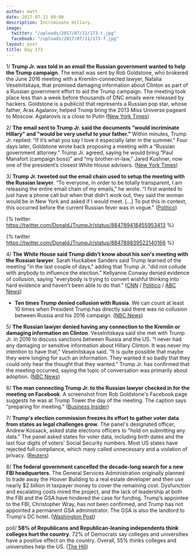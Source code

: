 ```yaml
---
author: matt
date: 2017-07-11 09:00
description: Incriminate Hillary.
image:
  twitter: "/uploads/2017/07/11/173-t.jpg"
  facebook: "/uploads/2017/07/11/173-f.jpg"
layout: post
title: Day 173
---
```



1/ **Trump Jr. was told in an email the Russian government wanted to help the Trump campaign**. The email was sent by Rob Goldstone, who brokered the June 2016 meeting with a Kremlin-connected lawyer, Natalia Veselnitskaya, that promised damaging information about Clinton as part of a Russian government effort to aid the Trump campaign. The meeting took place less than a week before thousands of DNC emails were released by hackers. Goldstone is a publicist that represents a Russian pop star, whose father, Aras Agalarov, helped Trump bring the 2013 Miss Universe pageant to Moscow. Agalarovis is a close to Putin ([New York Times](https://www.nytimes.com/2017/07/10/us/politics/donald-trump-jr-russia-email-candidacy.html))

2/ **The email sent to Trump Jr. said the documents “would incriminate Hillary" and "would be very useful to your father.”** Within minutes, Trump Jr. replied: “If it’s what you say I love it especially later in the summer." Four days later, Goldstone wrote back proposing a meeting with a “Russian government attorney.” Trump Jr. agreed, saying he would bring “Paul Manafort (campaign boss)” and “my brother-in-law,” Jared Kushner, now one of the president’s closest White House advisers. ([New York Times](https://www.nytimes.com/2017/07/11/us/politics/trump-russia-email-clinton.html))

3/ **Trump Jr. tweeted out the email chain used to setup the meeting with the Russian lawyer**. “To everyone, in order to be totally transparent, I am releasing the entire email chain of my emails," he wrote. “I first wanted to just have a phone call but when that didn’t work out, they said the woman would be in New York and asked if I would meet. [...] To put this in context, this occurred before the current Russian fever was in vogue." ([Politico](http://www.politico.com/story/2017/07/11/donald-trump-jr-posts-email-chain-setting-up-meeting-with-russian-lawyer-240402))

{% twitter https://twitter.com/DonaldJTrumpJr/status/884789418455953413 %}

{% twitter https://twitter.com/DonaldJTrumpJr/status/884789839522140166 %}

4/ **The White House said Trump didn't know about his son's meeting with the Russian lawyer**. Sarah Huckabee Sanders said Trump learned of the meeting "in the last couple of days," adding that Trump Jr. "did not collude with anybody to influence the election." Kellyanne Conway denied evidence of collusion, saying "everybody is trying to convert wishful thinking into hard evidence and haven't been able to do that." ([CNN](http://www.cnn.com/2017/07/10/politics/trump-knowledge-meeting-natalia-veselnitskaya/index.html) / [Politico](http://www.politico.com/story/2017/07/10/donald-trump-jr-russia-lawyer-meeting-kellyanne-conway-240354) / [ABC News](http://abcnews.go.com/Politics/trump-learned-sons-meeting-russian-attorney-couple-days/story?id=48553265))

* **Ten times Trump denied collusion with Russia**. We can count at least 10 times when President Trump has directly said there was no collusion between Russia and his 2016 campaign. ([NBC News](http://www.nbcnews.com/politics/first-read/ten-times-trump-denied-collusion-russia-n781656))

5/ **The Russian lawyer denied having any connection to the Kremlin or damaging information on Clinton**. Veselnitskaya said she met with Trump Jr. in 2016 to discuss sanctions between Russia and the US. “I never had any damaging or sensitive information about Hillary Clinton. It was never my intention to have that,” Veselnitskaya said. “It is quite possible that maybe they were longing for such an information. They wanted it so badly that they could only hear the thought that they wanted.” Trump Jr. has confirmed that the meeting occurred, saying the topic of conversation was primarily about adoption. ([NBC News](http://www.nbcnews.com/news/world/russian-lawyer-who-met-trump-jr-i-didn-t-have-n781631))

6/ **The man connecting Trump Jr. to the Russian lawyer checked in for the meeting on Facebook**. A screenshot from Rob Goldstone's Facebook page suggests he was at Trump Tower the day of the meeting. The caption says “preparing for meeting.” ([Business Insider](http://www.businessinsider.com/goldstone-emails-about-clinton-and-russia-checks-in-for-the-meeting-2017-7))

7/ **Trump's election commission freezes its effort to gather voter data from states as legal challenges grow**. The panel's designated officer, Andrew Kossack, asked state elections officers to "hold on submitting any data." The panel asked states for voter data, including birth dates and the last four digits of voters' Social Security numbers. Most US states have rejected full compliance, which many called unnecessary and a violation of privacy. ([Reuters](https://www.reuters.com/article/us-usa-trump-vote-idUSKBN19V29W))

8/ **The federal government cancelled the decade-long search for a new FBI headquarters**. The General Services Administration originally planned to trade away the Hoover Building to a real estate developer and then use nearly $2 billion in taxpayer money to cover the remaining cost. Dysfunction and escalating costs mired the project, and the lack of leadership at both the FBI and the GSA have hindered the case for funding. Trump’s appointee to the FBI, Christopher Wray, has not been confirmed, and Trump has not appointed a permanent GSA administrator. The GSA is also the landlord to Trump's DC hotel. ([Washington Post](https://www.washingtonpost.com/business/economy/2017/07/10/e25c1080-65af-11e7-9928-22d00a47778f_story.html))

poll/ **58% of Republicans and Republican-leaning independents think colleges hurt the country**. 72% of Democrats say colleges and universities have a positive effect on the country. Overall, 55% thinks colleges and universities help the US. ([The Hill](http://thehill.com/homenews/news/341305-poll-most-republicans-say-colleges-have-negative-impact-on-us))